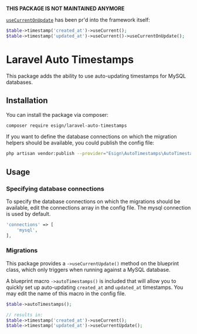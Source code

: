 **THIS PACKAGE IS NOT MAINTAINED ANYMORE**

[`useCurrentOnUpdate`](https://github.com/laravel/framework/pull/35143) has been pr'd into the framework itself:
```php
$table->timestamp('created_at')->useCurrent();
$table->timestamp('updated_at')->useCurrent()->useCurrentOnUpdate();
```

# Laravel Auto Timestamps

This package adds the ability to use auto-updating timestamps for MySQL databases.


## Installation 
You can install the package via composer:

```bash
composer require esign/laravel-auto-timestamps
```

If you want to define the database connections on which the migration helpers should be available, you could publish the config file:

```bash
php artisan vendor:publish --provider="Esign\AutoTimestamps\AutoTimestampsServiceProvider"
```

## Usage

### Specifying database connections

To specify the database connections on which the migrations should be available, edit the connections array in the config file. The mysql connection is used by default.

```php
'connections' => [
    'mysql',
],
```

### Migrations

This package provides a `->useCurrentUpdate()` method on the blueprint class, which only triggers when running against a MySQL database.

A blueprint macro `->autoTimestamps()` is included that will allow you to quickly set up auto-updating `created_at` and `updated_at` timestamps. You may edit the name of this macro in the config file.

```php
$table->autoTimestamps();

// results in:
$table->timestamp('created_at')->useCurrent();
$table->timestamp('updated_at')->useCurrentUpdate();

```
